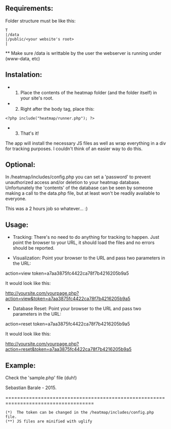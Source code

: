 Requirements:
------------

Folder structure must be like this:

```
T
|/data
|/public/<your website's root>
|
```
** Make sure /data is writtable by the user the webserver is running under (www-data, etc)

Instalation:
-----------

- 1) Place the contents of the heatmap folder (and the folder itself) in your site's root.
- 2) Right after the body tag, place this:

```
<?php include("heatmap/runner.php"); ?>
```

- 3) That's it!

The app will install the necessary JS files as well as wrap everything in a div for tracking purposes.
I couldn't think of an easier way to do this.

Optional:
--------

In /heatmap/includes/config.php you can set a 'password' to prevent unauthorized access and/or deletion to
your heatmap database. Unfortunately the 'contents' of the database can be seen by someone making a call
to the data.php file, but at least won't be readily available to everyone.

This was a 2 hours job so whatever... :)


Usage:
-----

- Tracking:
There's no need to do anything for tracking to happen. Just point the browser to your URL, it should load the files and no errors should be reported.

- Visualization:
Point your browser to the URL and pass two parameters in the URL:

action=view
token=a7aa3875fc4422ca78f7b4216205b9a5


It would look like this:

http://yoursite.com/yourpage.php?action=view&token=a7aa3875fc4422ca78f7b4216205b9a5



- Database Reset:
Point your browser to the URL and pass two parameters in the URL:

action=reset
token=a7aa3875fc4422ca78f7b4216205b9a5

It would look like this:

http://yoursite.com/yourpage.php?action=reset&token=a7aa3875fc4422ca78f7b4216205b9a5


Example:
-------

Check the 'sample.php' file (duh!)

Sebastian Barale - 2015.


====================================================================================
```
(*)  The token can be changed in the /heatmap/includes/config.php file.
(**) JS files are minified with uglify
```
